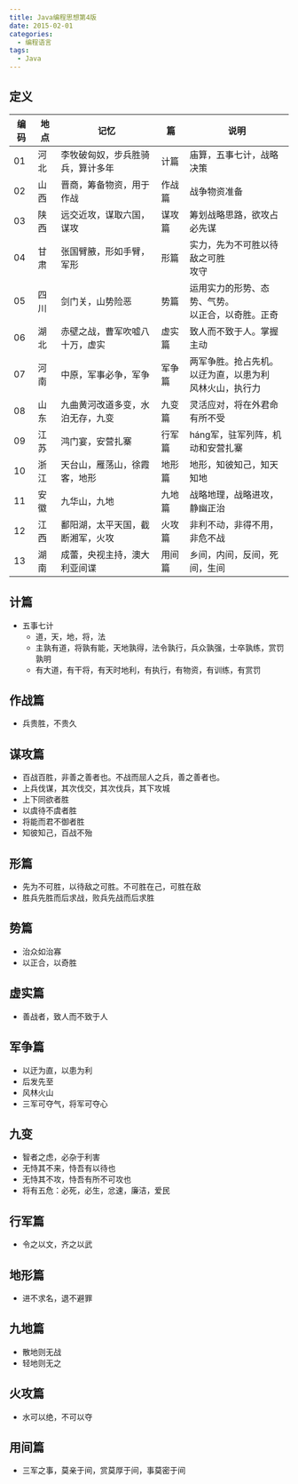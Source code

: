 ```yaml
---
title: Java编程思想第4版
date: 2015-02-01
categories:
  - 编程语言
tags:
  - Java
---
```


## 定义

| 编码 | 地点 | 记忆                             | 篇     | 说明                                                         |
| ---- | ---- | -------------------------------- | ------ | ------------------------------------------------------------ |
| 01   | 河北 | 李牧破匈奴，步兵胜骑兵，算计多年 | 计篇   | 庙算，五事七计，战略决策                                     |
| 02   | 山西 | 晋商，筹备物资，用于作战         | 作战篇 | 战争物资准备                                                 |
| 03   | 陕西 | 远交近攻，谋取六国，谋攻         | 谋攻篇 | 筹划战略思路，欲攻占必先谋                                   |
| 04   | 甘肃 | 张国臂腋，形如手臂，军形         | 形篇   | 实力，先为不可胜以待敌之可胜<br>攻守                         |
| 05   | 四川 | 剑门关，山势险恶                 | 势篇   | 运用实力的形势、态势、气势。<br>以正合，以奇胜。正奇         |
| 06   | 湖北 | 赤壁之战，曹军吹嘘八十万，虚实   | 虚实篇 | 致人而不致于人。掌握主动                                     |
| 07   | 河南 | 中原，军事必争，军争             | 军争篇 | 两军争胜。抢占先机。<br>以迂为直，以患为利<br>风林火山，执行力 |
| 08   | 山东 | 九曲黄河改道多变，水泊无存，九变 | 九变篇 | 灵活应对，将在外君命有所不受                                 |
| 09   | 江苏 | 鸿门宴，安营扎寨                 | 行军篇 | háng军，驻军列阵，机动和安营扎寨                             |
| 10   | 浙江 | 天台山，雁荡山，徐霞客，地形     | 地形篇 | 地形，知彼知己，知天知地                                     |
| 11   | 安徽 | 九华山，九地                     | 九地篇 | 战略地理，战略进攻，静幽正治                                 |
| 12   | 江西 | 鄱阳湖，太平天国，截断湘军，火攻 | 火攻篇 | 非利不动，非得不用，非危不战                                 |
| 13   | 湖南 | 成蕾，央视主持，澳大利亚间谍     | 用间篇 | 乡间，内间，反间，死间，生间                                 |



## 计篇
- 五事七计
    - 道，天，地，将，法
    - 主孰有道，将孰有能，天地孰得，法令孰行，兵众孰强，士卒孰练，赏罚孰明
    - 有大道，有干将，有天时地利，有执行，有物资，有训练，有赏罚

## 作战篇
- 兵贵胜，不贵久

## 谋攻篇
- 百战百胜，非善之善者也。不战而屈人之兵，善之善者也。
- 上兵伐谋，其次伐交，其次伐兵，其下攻城
- 上下同欲者胜
- 以虞待不虞者胜
- 将能而君不御者胜
- 知彼知己，百战不殆

## 形篇

- 先为不可胜，以待敌之可胜。不可胜在己，可胜在敌
- 胜兵先胜而后求战，败兵先战而后求胜

## 势篇

- 治众如治寡
- 以正合，以奇胜

## 虚实篇

- 善战者，致人而不致于人

## 军争篇

- 以迂为直，以患为利
- 后发先至
- 风林火山
- 三军可夺气，将军可夺心

## 九变

- 智者之虑，必杂于利害
- 无恃其不来，恃吾有以待也
- 无恃其不攻，恃吾有所不可攻也
- 将有五危：必死，必生，忿速，廉洁，爱民

## 行军篇

- 令之以文，齐之以武

## 地形篇

- 进不求名，退不避罪

## 九地篇

- 散地则无战
- 轻地则无之

## 火攻篇

- 水可以绝，不可以夺

## 用间篇

- 三军之事，莫亲于间，赏莫厚于间，事莫密于间